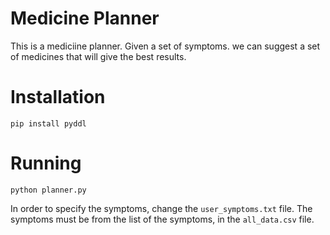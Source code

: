 # Medicine Planner

This is a mediciine planner. Given a set of symptoms. we can suggest a set of medicines that will give the best results.

# Installation

	pip install pyddl

# Running

	python planner.py

In order to specify the symptoms, change the `user_symptoms.txt` file. The symptoms must be from the list of the symptoms, in the `all_data.csv` file.
